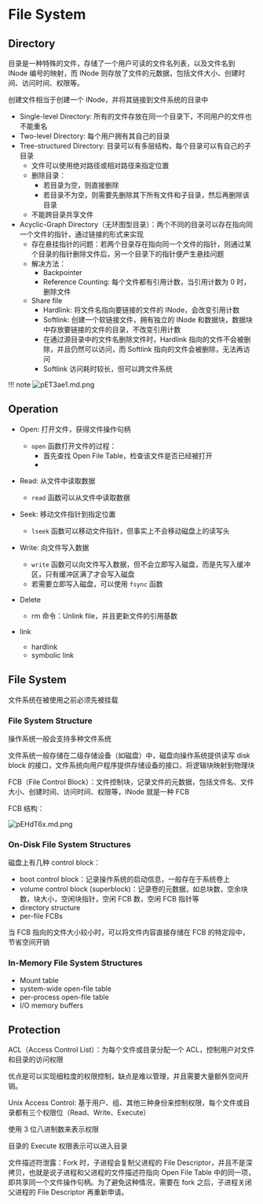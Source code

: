 # File System

## Directory

目录是一种特殊的文件，存储了一个用户可读的文件名列表，以及文件名到 INode 编号的映射，而 INode 则存放了文件的元数据，包括文件大小、创建时间、访问时间、权限等。

创建文件相当于创建一个 INode，并将其链接到文件系统的目录中

- Single-level Directory: 所有的文件存放在同一个目录下，不同用户的文件也不能重名
- Two-level Directory: 每个用户拥有其自己的目录
- Tree-structured Directory: 目录可以有多层结构，每个目录可以有自己的子目录
    - 文件可以使用绝对路径或相对路径来指定位置
    - 删除目录：
        - 若目录为空，则直接删除
        - 若目录不为空，则需要先删除其下所有文件和子目录，然后再删除该目录
    - 不能跨目录共享文件
- Acyclic-Graph Directory（无环图型目录）：两个不同的目录可以存在指向同一个文件的指针，通过链接的形式来实现
    - 存在悬挂指针的问题：若两个目录存在指向同一个文件的指针，则通过某个目录的指针删除文件后，另一个目录下的指针便产生悬挂问题
    - 解决方法：
        - Backpointer
        - Reference Counting: 每个文件都有引用计数，当引用计数为 0 时，删除文件
    - Share file
        - Hardlink: 将文件名指向要链接的文件的 INode，会改变引用计数
        - Softlink: 创建一个软链接文件，拥有独立的 INode 和数据块，数据块中存放要链接的文件的目录，不改变引用计数
        - 在通过源目录中的文件名删除文件时，Hardlink 指向的文件不会被删除，并且仍然可以访问，而 Softlink 指向的文件会被删除，无法再访问
        - Softlink 访问耗时较长，但可以跨文件系统

!!! note
    ![pET3ae1.md.png](https://s21.ax1x.com/2025/04/27/pET3ae1.md.png)

## Operation

- Open: 打开文件，获得文件操作句柄
    - `open` 函数打开文件的过程：
        - 首先查找 Open File Table，检查该文件是否已经被打开
        - 

- Read: 从文件中读取数据
    - `read` 函数可以从文件中读取数据
- Seek: 移动文件指针到指定位置
    - `lseek` 函数可以移动文件指针，但事实上不会移动磁盘上的读写头
- Write: 向文件写入数据
    - `write` 函数可以向文件写入数据，但不会立即写入磁盘，而是先写入缓冲区，只有缓冲区满了才会写入磁盘
    - 若需要立即写入磁盘，可以使用 `fsync` 函数
- Delete
    - rm 命令：Unlink file，并且更新文件的引用基数
- link
    - hardlink
    - symbolic link


## File System

文件系统在被使用之前必须先被挂载

### File System Structure

操作系统一般会支持多种文件系统

文件系统一般存储在二级存储设备（如磁盘）中，磁盘向操作系统提供读写 disk block 的接口，文件系统向用户程序提供存储设备的接口，将逻辑块映射到物理块

FCB（File Control Block）：文件控制块，记录文件的元数据，包括文件名、文件大小、创建时间、访问时间、权限等，INode 就是一种 FCB

FCB 结构：

![pEHdT6x.md.png](https://s21.ax1x.com/2025/04/30/pEHdT6x.md.png)

### On-Disk File System Structures

磁盘上有几种 control block：

- boot control block：记录操作系统的启动信息，一般存在于系统卷上
- volume control block (superblock)：记录卷的元数据，如总块数，空余块数，块大小，空闲块指针，空闲 FCB 数，空闲 FCB 指针等
- directory structure
- per-file FCBs

当 FCB 指向的文件大小较小时，可以将文件内容直接存储在 FCB 的特定段中，节省空间开销

### In-Memory File System Structures

- Mount table
- system-wide open-file table
- per-process open-file table
- I/O memory buffers


## Protection

ACL（Access Control List）：为每个文件或目录分配一个 ACL，控制用户对文件和目录的访问权限

优点是可以实现细粒度的权限控制，缺点是难以管理，并且需要大量额外空间开销。

Unix Access Control: 基于用户、组、其他三种身份来控制权限，每个文件或目录都有三个权限位（Read、Write、Execute）

使用 3 位八进制数来表示权限

目录的 Execute 权限表示可以进入目录


文件描述符泄露：Fork 时，子进程会复制父进程的 File Descriptor，并且不是深拷贝，也就是说子进程和父进程的文件描述符指向 Open File Table 中的同一项，即共享同一个文件操作句柄。为了避免这种情况，需要在 fork 之后，子进程关闭父进程的 File Descriptor 再重新申请。


